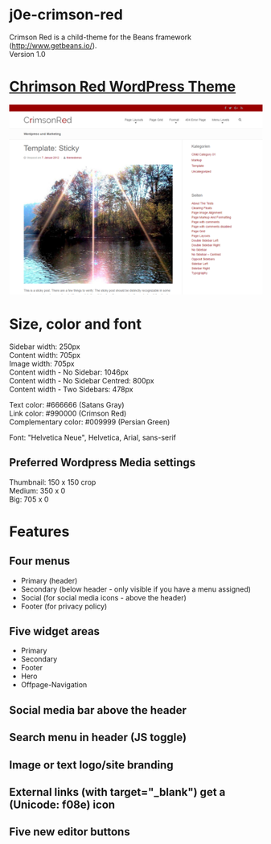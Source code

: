 # j0e-crimson-red
Crimson Red is a child-theme for the Beans framework (http://www.getbeans.io/).  
Version 1.0  

# [Chrimson Red WordPress Theme](https://j0e.org/themes/crimson-red/)

![Chrimson Red WordPress Theme](screenshot.png "Chrimson Red WordPress Theme")


# Size, color and font
Sidebar width: 250px  
Content width: 705px  
Image width: 705px  
Content width - No Sidebar: 1046px  
Content width - No Sidebar Centred: 800px  
Content width - Two Sidebars: 478px  

Text color: #666666 (Satans Gray)  
Link color: #990000 (Crimson Red)  
Complementary color: #009999 (Persian Green)  

Font: "Helvetica Neue", Helvetica, Arial, sans-serif 

## Preferred Wordpress Media settings
Thumbnail: 150 x 150 crop  
Medium: 350 x 0  
Big: 705 x 0  

# Features
## Four menus
* Primary (header)
* Secondary (below header - only visible if you have a menu assigned)
* Social (for social media icons - above the header)
* Footer (for privacy policy)

## Five widget areas
* Primary
* Secondary
* Footer
* Hero
* Offpage-Navigation

## Social media bar above the header

## Search menu in header (JS toggle)

## Image or text logo/site branding

## External links (with target="_blank") get a (Unicode: f08e) icon

## Five new editor buttons


